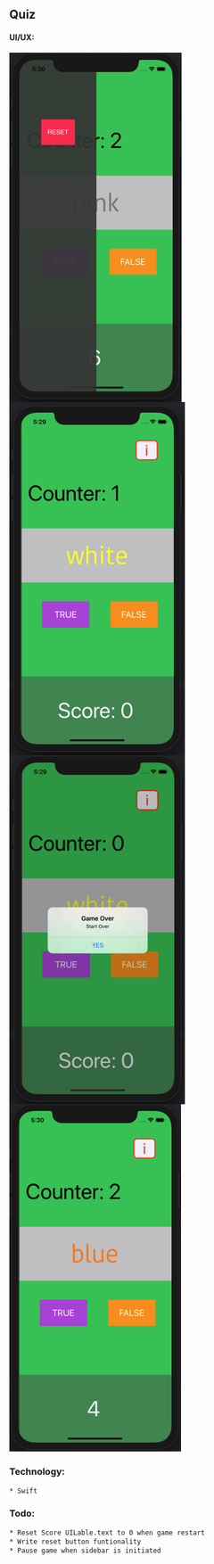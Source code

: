 ##  Quiz

#### UI/UX:

<img src="ui/fourforone.jpeg" align="left">
<img src="ui/one.jpeg" align="center">
<img src="ui/two.jpeg" align="left">
<img src="ui/three.jpeg">


### Technology:
    * Swift



### Todo:
    * Reset Score UILable.text to 0 when game restart
    * Write reset button funtionality
    * Pause game when sidebar is initiated
    
